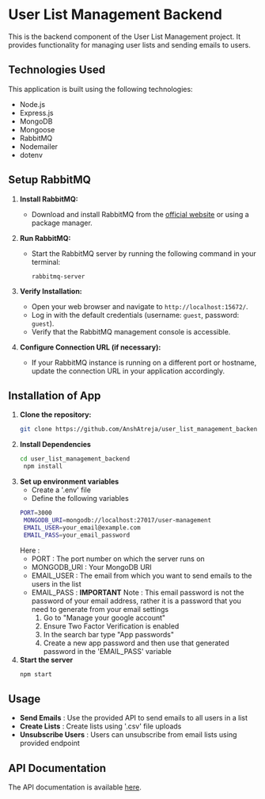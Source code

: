 # User List Management Backend

This is the backend component of the User List Management project. It provides functionality for managing user lists and sending emails to users.

## Technologies Used

This application is built using the following technologies:

- Node.js
- Express.js
- MongoDB
- Mongoose
- RabbitMQ
- Nodemailer
- dotenv

## Setup RabbitMQ

1. **Install RabbitMQ:**
   - Download and install RabbitMQ from the [official website](https://www.rabbitmq.com/download.html) or using a package manager.

2. **Run RabbitMQ:**
   - Start the RabbitMQ server by running the following command in your terminal:
     ```
     rabbitmq-server
     ```

3. **Verify Installation:**
   - Open your web browser and navigate to `http://localhost:15672/`.
   - Log in with the default credentials (username: `guest`, password: `guest`).
   - Verify that the RabbitMQ management console is accessible.

4. **Configure Connection URL (if necessary):**
   - If your RabbitMQ instance is running on a different port or hostname, update the connection URL in your application accordingly.


## Installation of App

1. **Clone the repository:**
   ```bash
   git clone https://github.com/AnshAtreja/user_list_management_backend.git
2. **Install Dependencies**
   ```bash
   cd user_list_management_backend
    npm install
3. **Set up environment variables**
   - Create a '.env' file
   - Define the following variables
   ```bash
   PORT=3000
    MONGODB_URI=mongodb://localhost:27017/user-management
    EMAIL_USER=your_email@example.com
    EMAIL_PASS=your_email_password
   ```
   Here :
   - PORT : The port number on which the server runs on
   - MONGODB_URI : Your MongoDB URI
   - EMAIL_USER : The email from which you want to send emails to the users in the list
   - EMAIL_PASS : **IMPORTANT**
     Note : This email password is not the password of your email address, rather it is a password that you need to generate from your email settings
     1. Go to "Manage your google account"
     2. Ensure Two Factor Verification is enabled
     3. In the search bar type "App passwords"
     4. Create a new app password and then use that generated password in the 'EMAIL_PASS' variable
4. **Start the server**
   ```bash
   npm start

## Usage
- **Send Emails** : Use the provided API to send emails to all users in a list
- **Create Lists** : Create lists using '.csv' file uploads
- **Unsubscribe Users** : Users can unsubscribe from email lists using provided endpoint

## API Documentation

The API documentation is available [here](https://documenter.getpostman.com/link-to-your-api-docs).

